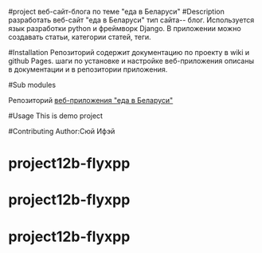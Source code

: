 #project
веб-сайт-блога по теме "еда в Беларуси"
#Description
разработать веб-сайт "еда в Беларуси"
тип сайта-- блог.
Используется язык разработки python и фреймворк Django.
В приложении можно создавать статьи, категории статей, теги.

#Installation
Репозиторий содержит документацию по проекту в wiki и github Pages.
шаги по установке и настройке веб-приложения описаны в документации
и в репозитории приложения.

#Sub modules

Репозиторий [ веб-приложения "еда в Беларуси"](https://github.com/fpmi-hci-2023/project12b-web-flyxpp.git)

#Usage
This is demo project

#Contributing
Author:Сюй Ифэй

# project12b-flyxpp
# project12b-flyxpp
# project12b-flyxpp
